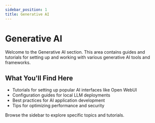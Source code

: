 ```yaml
---
sidebar_position: 1
title: Generative AI
---
```


# Generative AI

Welcome to the Generative AI section. This area contains guides and tutorials for setting up and working with various generative AI tools and frameworks.

## What You'll Find Here

- Tutorials for setting up popular AI interfaces like Open WebUI
- Configuration guides for local LLM deployments
- Best practices for AI application development
- Tips for optimizing performance and security

Browse the sidebar to explore specific topics and tutorials.
